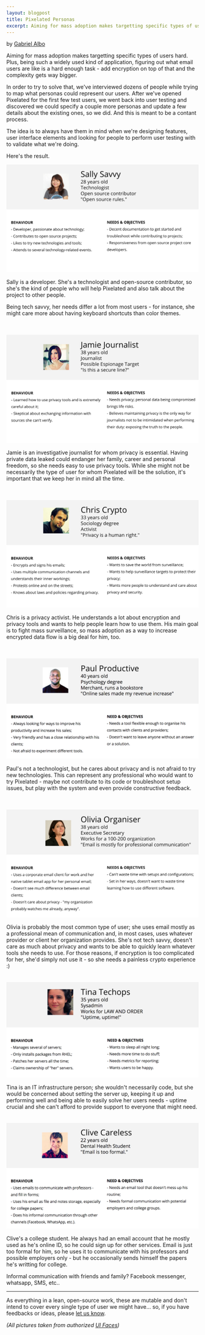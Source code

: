```yaml
---
layout: blogpost
title: Pixelated Personas
excerpt: Aiming for mass adoption makes targetting specific types of users hard, so we've interviewed dozens of people in order to map what personas could represent our users. Here's the result.
--- 
```


by [Gabriel Albo](https://twitter.com/albogabriel)

Aiming for mass adoption makes targetting specific types of users hard. Plus, being such a widely used kind of application, figuring out what email users are like is a hard enough task - add encryption on top of that and the complexity gets way bigger.

In order to try to solve that, we've interviewed dozens of people while trying to map what personas could represent our users. After we've opened Pixelated for the first few test users, we went back into user testing and discovered we could specify a couple more personas and update a few details about the existing ones, so we did. And this is meant to be a contant process.


The idea is to always have them in mind when we're designing features, user interface elements and looking for people to perform user testing with to validate what we're doing.

Here's the result.


![Sally Savvy](/assets/images/posts/personas/persona_sally.png)

Sally is a developer. She's a technologist and open-source contributor, so she's the kind of people who will help Pixelated and also talk about the project to other people. 

Being tech savvy, her needs differ a lot from most users - for instance, she might care more about having keyboard shortcuts than color themes.
<br><br><br>

![Jamie Journalist](/assets/images/posts/personas/persona_jamie.png)

Jamie is an investigative journalist for whom privacy is essential. Having private data leaked could endanger her family, career and personal freedom, so she needs easy to use privacy tools. While she might not be necessarily the type of user for whom Pixelated will be the solution, it's important that we keep her in mind all the time.
<br><br><br>

![Chris Crypto](/assets/images/posts/personas/persona_chris.png)

Chris is a privacy activist. He understands a lot about encryption and privacy tools and wants to help people learn how to use them. His main goal is to fight mass surveillance, so mass adoption as a way to increase encrypted data flow is a big deal for him, too.
<br><br><br>

![Paul Productive](/assets/images/posts/personas/persona_paul.png)

Paul's not a technologist, but he cares about privacy and is not afraid to try new technologies. This can represent any professional who would want to try Pixelated - maybe not contribute to its code or troubleshoot setup issues, but play with the system and even provide constructive feedback.
<br><br><br>

![Olivia Organiser](/assets/images/posts/personas/persona_olivia.png)

Olivia is probably the most common type of user; she uses email mostly as a professional mean of communication and, in most cases, uses whatever provider or client her organization provides. She's not tech savvy, doesn't care as much about privacy and wants to be able to quickly learn whatever tools she needs to use. For those reasons, if encryption is too complicated for her, she'd simply not use it - so she needs a painless crypto experience :)
<br><br><br>
![Tina Techops](/assets/images/posts/personas/persona_tina.png)

Tina is an IT infrastructure person; she wouldn't necessarily code, but she would be concerned about setting the server up, keeping it up and performing well and being able to easily solve her users needs - uptime crucial and she can't afford to provide support to everyone that might need.
<br><br><br>
![Clive Careless](/assets/images/posts/personas/persona_clive.png)

Clive's a college student. He always had an email account that he mostly used as he's online ID, so he could sign up for other services. Email is just too formal for him, so he uses it to communicate with his professors and possible employers only - but he occasionally sends himself the papers he's writting for college.

Informal communication with friends and family? Facebook messenger, whatsapp, SMS, etc.. 

---------------------------------------

As everything in a lean, open-source work, these are mutable and don't intend to cover every single type of user we might have... so, if you have feedbacks or ideas, please [let us know](/#contact).

*(All pictures taken from authorized [UI Faces](http://uifaces.com/))*